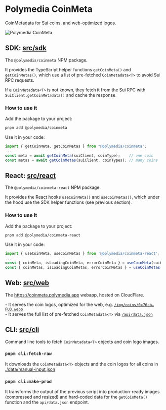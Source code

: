# Polymedia CoinMeta

CoinMetadata for Sui coins, and web-optimized logos.

![Polymedia CoinMeta](https://coinmeta.polymedia.app/img/open-graph.webp?x1)

## SDK: [src/sdk](./src/sdk/)

The `@polymedia/coinmeta` NPM package.

It provides the TypeScript helper functions `getCoinMeta()` and `getCoinMetas()`, which use
a list of pre-fetched `CoinMetadata<T>` to avoid Sui RPC requests.

If a `CoinMetadata<T>` is not known, they fetch it from the Sui RPC with
`SuiClient.getCoinMetadata()` and cache the response.

### How to use it

Add the package to your project:
```bash
pnpm add @polymedia/coinmeta
```

Use it in your code:
```typescript
import { getCoinMeta, getCoinMetas } from "@polymedia/coinmeta";
...
const meta = await getCoinMeta(suiClient, coinType);    // one coin
const metas = await getCoinMetas(suiClient, coinTypes); // many coins
```

## React: [src/react](./src/react/)

The `@polymedia/coinmeta-react` NPM package.

It provides the React hooks `useCoinMeta()` and `useCoinMetas()`, which under the hood use
the SDK helper functions (see previous section).

### How to use it

Add the package to your project:
```bash
pnpm add @polymedia/coinmeta-react
```

Use it in your code:
```typescript
import { useCoinMeta, useCoinMetas } from '@polymedia/coinmeta-react';
...
const { coinMeta, isLoadingCoinMeta, errorCoinMeta } = useCoinMeta(suiClient, coinType);      // one coin
const { coinMetas, isLoadingCoinMetas, errorCoinMetas } = useCoinMetas(suiClient, coinTypes); // many coins

```

## Web: [src/web](./src/web/)

The https://coinmeta.polymedia.app webapp, hosted on CloudFlare.

\- It serves the coin logos, optimized for the web, e.g. [`/img/coins/0x76cb…FUD.webp`](https://coinmeta.polymedia.app/img/coins/0x76cb819b01abed502bee8a702b4c2d547532c12f25001c9dea795a5e631c26f1-fud-FUD.webp)<br/>
\- It serves the full list of pre-fetched `CoinMetadata<T>` via [`/api/data.json`](https://coinmeta.polymedia.app/api/data.json)

## CLI: [src/cli](./src/cli/)

Command line tools to fetch `CoinMetadata<T>` objects and coin logo images.

### `pnpm cli:fetch-raw`

It downloads the `CoinMetadata<T>` objects and the coin logos for all coins in [./data/manual-input.json](./data/manual-input.json)

### `pnpm cli:make-prod`

It transforms the output of the previous script into production-ready images (compressed and resized) and hard-coded data for the `getCoinMeta()` function and the `api/data.json` endpoint.
